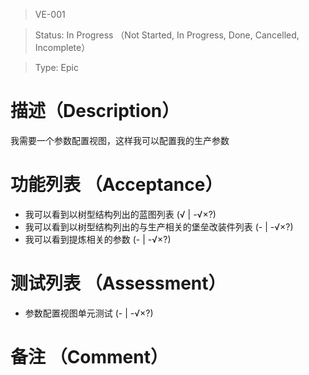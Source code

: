 > VE-001

> Status: In Progress （Not Started, In Progress, Done, Cancelled, Incomplete）

> Type: Epic

# 描述（Description）
我需要一个参数配置视图，这样我可以配置我的生产参数

# 功能列表 （Acceptance）
* 我可以看到以树型结构列出的蓝图列表 (√ | -√×?)
* 我可以看到以树型结构列出的与生产相关的堡垒改装件列表 (- | -√×?)
* 我可以看到提炼相关的参数 (- | -√×?)

# 测试列表 （Assessment）
* 参数配置视图单元测试 (- | -√×?)

# 备注 （Comment）

